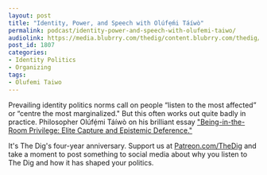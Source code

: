 ```yaml
---
layout: post
title: "Identity, Power, and Speech with Olúfẹ́mi Táíwò"
permalink: podcast/identity-power-and-speech-with-olufemi-taiwo/
audiolink: https://media.blubrry.com/thedig/content.blubrry.com/thedig/The_Dig-EP_283-Ta_i_wo_.mp3
post_id: 1807
categories: 
- Identity Politics
- Organizing
tags: 
- Olufemi Taiwo
---
```


Prevailing identity politics norms call on people “listen to the most affected” or “centre the most marginalized." But this often works out quite badly in practice. Philosopher Olúfẹ́mi Táíwò on his brilliant essay 
["Being-in-the-Room Privilege: Elite Capture and Epistemic Deference."](https://www.thephilosopher1923.org/essay-taiwo)

It's The Dig's four-year anniversary. Support us at 
[Patreon.com/TheDig](https://Patreon.com/TheDig) and take a moment to post something to social media about why you listen to The Dig and how it has shaped your politics.
